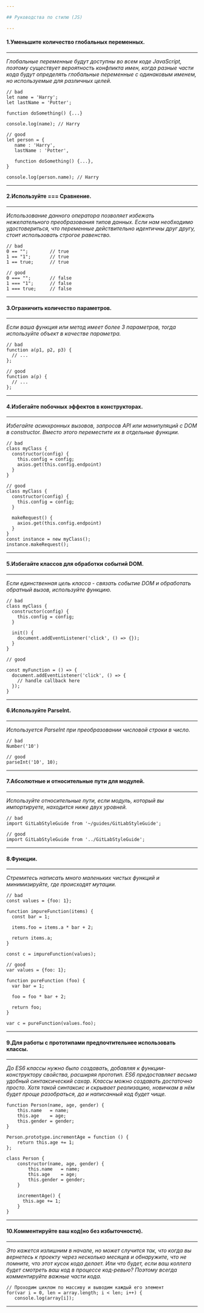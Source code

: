 ```yaml
---

## Руководства по стилю (JS)

---
```


#### 1.Уменьшите количество глобальных переменных.

---

_Глобальные переменные будут доступны во всем коде JavaScript, поэтому существует вероятность конфликта имен, когда разные части кода будут определять глобальные переменные с одинаковым именем, но используемые для различных целей._

``` 
// bad
let name = 'Harry';  
let lastName = 'Potter';  
  
function doSomething() {...}
  
console.log(name); // Harry 

// good
let person = {  
   name : 'Harry',  
   lastName : 'Potter',
   
   function doSomething() {...},
}

console.log(person.name); // Harry 
```
---

#### 2.Используйте === Сравнение.

---

_Использование данного оператора позволяет избежать нежелательного преобразования типов данных. Если нам необходимо удостовериться, что переменные действительно идентичны друг другу, стоит использовать строгое равенство._

``` 
// bad
0 == "";        // true
1 == "1";       // true
1 == true;      // true

// good
0 === "";       // false
1 === "1";      // false
1 === true;     // false
```
---

#### 3.Ограничить количество параметров.

---

_Если ваша функция или метод имеет более 3 параметров, тогда используйте объект в качестве параметра._

``` 
// bad
function a(p1, p2, p3) {
  // ...
};

// good
function a(p) {
  // ...
};
```
---

#### 4.Избегайте побочных эффектов в конструкторах.

---

_Избегайте асинхронных вызовов, запросов API или манипуляций с DOM в constructor. Вместо этого переместите их в отдельные функции._

``` 
// bad
class myClass {
  constructor(config) {
    this.config = config;
    axios.get(this.config.endpoint)
  }
}

// good
class myClass {
  constructor(config) {
    this.config = config;
  }

  makeRequest() {
    axios.get(this.config.endpoint)
  }
}
const instance = new myClass();
instance.makeRequest(); 
```
---

#### 5.Избегайте классов для обработки событий DOM.

---

_Если единственная цель класса - связать событие DOM и обработать обратный вызов, используйте функцию._

``` 
// bad
class myClass {
  constructor(config) {
    this.config = config;
  }

  init() {
    document.addEventListener('click', () => {});
  }
}

// good

const myFunction = () => {
  document.addEventListener('click', () => {
    // handle callback here
  });
}
```
---

#### 6.Используйте ParseInt.

---

_Используется ParseInt при преобразовании числовой строки в число._

``` 
// bad
Number('10')

// good
parseInt('10', 10); 
```
---

#### 7.Абсолютные и относительные пути для модулей.

---

_Используйте относительные пути, если модуль, который вы импортируете, находится ниже двух уровней._

``` 
// bad
import GitLabStyleGuide from '~/guides/GitLabStyleGuide';

// good
import GitLabStyleGuide from '../GitLabStyleGuide';
```
---

#### 8.Функции.

---

_Стремитесь написать много маленьких чистых функций и минимизируйте, где происходят мутации._

``` 
// bad
const values = {foo: 1};

function impureFunction(items) {
  const bar = 1;

  items.foo = items.a * bar + 2;

  return items.a;
}

const c = impureFunction(values);

// good
var values = {foo: 1};

function pureFunction (foo) {
  var bar = 1;

  foo = foo * bar + 2;

  return foo;
}

var c = pureFunction(values.foo); 
```
---

#### 9.Для работы с прототипами предпочтительнее использовать классы.

---

_До ES6 классы нужно было создавать, добавляя к функции-конструктору свойства, расширяя прототип. ES6 предоставляет весьма удобный синтаксический сахар. Классы можно создавать достаточно просто. Хотя такой синтаксис и скрывает реализацию, новичкам в нём будет проще разобраться, да и написанный код будет чище._

``` 
function Person(name, age, gender) {
    this.name   = name;
    this.age    = age;
    this.gender = gender;
}

Person.prototype.incrementAge = function () {
    return this.age += 1;
};

class Person {
    constructor(name, age, gender) {
        this.name   = name;
        this.age    = age;
        this.gender = gender;
    }

    incrementAge() {
      this.age += 1;
    }
}
```
---

#### 10.Комментируйте ваш код(но без избыточности).

---

_Это кажется излишним в начале, но может случится так, что когда вы вернетесь к проекту через несколько месяцев и обнаружите, что не помните, что этот кусок кода делает. Или что будет, если ваш коллега будет смотреть ваш код в процессе код-ревью? Поэтому всегда комментируйте важные части кода._

``` 
// Проходим циклом по массиву и выводим каждый его элемент   
for(var i = 0, len = array.length; i < len; i++) {  
   console.log(array[i]);
```
---
